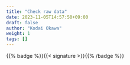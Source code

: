 ```yaml
---
title: "Check raw data"
date: 2023-11-05T14:57:50+09:00
draft: false
author: "Kodai Okawa"
weight: 1
tags: []
---
```


{{% badge %}}{{< signature >}}{{% /badge %}}
